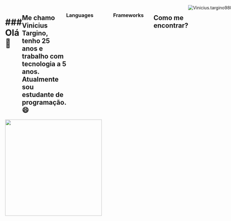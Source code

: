 <div style="display: flex;"><h1>### Olá 👋</h1>

<h2>Me chamo Vinicius Targino, tenho 25 anos e trabalho com tecnologia a 5 anos. Atualmente sou estudante de programação. 😄</h2>
<h3>Languages</h3>
<img src="https://img.shields.io/badge/HTML-%20?style=flat-square&logo=html5&logoColor=white&color=700f0a" height="16" />
<img src="https://img.shields.io/badge/CSS3-%20?style=flat-square&logo=css3&logoColor=white&color=4e0b1e" height="16" />
<img src="https://img.shields.io/badge/PYTHON-%20?style=flat-square&logo=python&logoColor=white&color=130342" height="16"/>
<img src="https://img.shields.io/badge/JavaScript-F7DF1E?style=for-the-badge&logo=javascript&logoColor=black" height="16"/>
<br>
<h3>Frameworks</h3>
<img src="https://img.shields.io/badge/BOOTSTRAP-%20?style=flat-square&logo=bootstrap&logoColor=white&color=3d0829" height="16" />
<img src="https://img.shields.io/badge/VUE.JS-%20?style=flat-square&logo=vue.js&logoColor=white&color=550b1a" height="16" />
<h2>Como me encontrar?</h2>
<a href="https://www.linkedin.com/in/vinicius-targino-226402167" alt="instagram" target="_blank">
  <img src="https://img.shields.io/badge/LinkedIn-0077B5?style=for-the-badge&logo=linkedin&logoColor=white&link=https://www.linkedin.com/in/vinicius-targino-226402167">
</a><br>
<p></p>Vinicius.targino98@Outlook.com</p>
</div>
<div style="display: flex;" align="left">
    <img src="https://github-readme-stats.vercel.app/api/top-langs/?username=Vinicius199820&layout=compact&theme=graywhite&hide_border=true" width="313" />
</div>

<!--

Here are some ideas to get you started:

- 🔭 I’m currently working on ...
- 🌱 I’m currently learning ...
- 👯 I’m looking to collaborate on ...
- 🤔 I’m looking for help with ...
- 💬 Ask me about ...
- 📫 How to reach me: ...
- 😄 Pronouns: ...
- ⚡ Fun fact: ...
-->
